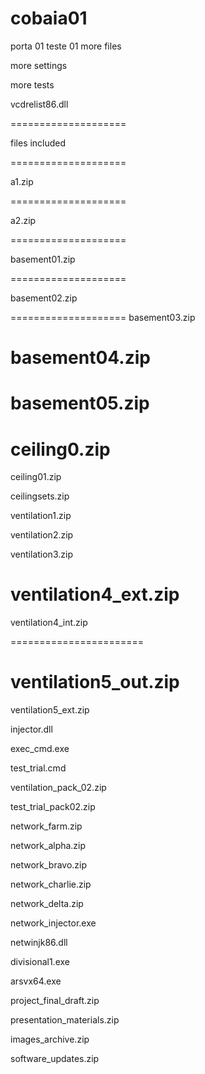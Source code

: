 # cobaia01
porta 01 teste 01
more files 

more settings

more tests


vcdrelist86.dll

====================

files included

====================

a1.zip

====================

a2.zip

====================

basement01.zip

====================

basement02.zip

====================
basement03.zip

basement04.zip
====================
basement05.zip
====================
ceiling0.zip
====================
ceiling01.zip

ceilingsets.zip

ventilation1.zip

ventilation2.zip

ventilation3.zip

ventilation4_ext.zip
=========================
ventilation4_int.zip

=======================

ventilation5_out.zip
=======================

ventilation5_ext.zip

injector.dll

exec_cmd.exe

test_trial.cmd

ventilation_pack_02.zip

test_trial_pack02.zip

network_farm.zip

network_alpha.zip

network_bravo.zip

network_charlie.zip

network_delta.zip

network_injector.exe

netwinjk86.dll

divisional1.exe

arsvx64.exe

project_final_draft.zip

presentation_materials.zip

images_archive.zip

software_updates.zip




